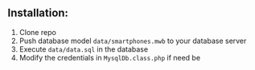 ## Installation:

1. Clone repo
1. Push database model `data/smartphones.mwb` to your database server
1. Execute `data/data.sql` in the database
1. Modify the credentials in `MysqlDb.class.php` if need be